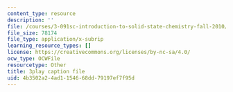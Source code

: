 ```yaml
---
content_type: resource
description: ''
file: /courses/3-091sc-introduction-to-solid-state-chemistry-fall-2010/4b3502a24ad1154668dd79197ef7f95d_kZJgJCxcHZE.srt
file_size: 78174
file_type: application/x-subrip
learning_resource_types: []
license: https://creativecommons.org/licenses/by-nc-sa/4.0/
ocw_type: OCWFile
resourcetype: Other
title: 3play caption file
uid: 4b3502a2-4ad1-1546-68dd-79197ef7f95d
---
```


